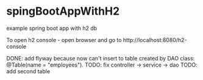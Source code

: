 # spingBootAppWithH2
example spring boot app with h2 db

To open h2 console - open browser and go to http://localhost:8080/h2-console


DONE: add flyway because now can't insert to table created by DAO class: @Table(name = "employees").
TODO: fix controller -> service -> dao
TODO: add second table
